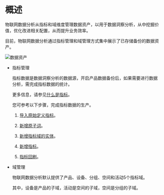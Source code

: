 概述 
=======================

物联网数据分析从指标和域维度管理数据资产，以用于数据洞察分析，从中挖掘价值，优化改进相关配置，从而提升业务效率。

目前，物联网数据分析通过指标管理和域管理方式集中展示了已存储备份的数据资产。

![数据资产](//static-aliyun-doc.oss-cn-hangzhou.aliyuncs.com/assets/img/zh-CN/1472721061/p170801.png)

* 指标管理

  指标数据是数据洞察分析的数据源，开启产品数据备份后，如果需要进行数据分析，需完成指标数据的统计。

  更多信息，请参见[什么是指标]()。

  您可参考以下步骤，完成指标数据的生产。
  1. [导入原始定义指标]()。

     
  
  2. [新增原子词]()。

     
  
  3. [新增指标域的实体]()。

     
  
  4. [新增指标]()。

     
  
  5. [指标回刷]()。

     
  

  

* 域管理

  物联网数据分析默认提供了产品、设备、分组、空间和活动5个指标域。

  其中，设备是产品的子域，活动是空间的子域，空间是分组的子域。
  



